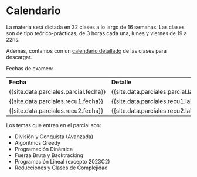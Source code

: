 Calendario
==========

La materia será dictada en 32 clases a lo largo de 16 semanas.
Las clases son de tipo teórico-prácticas, de 3 horas cada una, lunes y viernes de 19 a 22hs. 

Además, contamos con un [calendario detallado]({{site.data.cuatrimestre.calendario_detallado}}) de las clases para descargar.

Fechas de examen:

<table class="table table-striped">
  <tbody>
    <tr>
      <td><strong>Fecha</strong></td>
      <td><strong>Detalle</strong></td>
    </tr>
    <tr>
      <td>{{site.data.parciales.parcial.fecha}}</td>
      <td>{{site.data.parciales.parcial.label}}</td>
    </tr>
    <tr>
      <td>{{site.data.parciales.recu1.fecha}}</td>
      <td>{{site.data.parciales.recu1.label}}</td>
    </tr>
    <tr>
      <td>{{site.data.parciales.recu2.fecha}}</td>
      <td>{{site.data.parciales.recu2.label}}</td>
    </tr>
  </tbody>
</table>

Los temas que entran en el parcial son: 
* División y Conquista (Avanzada)
* Algoritmos Greedy
* Programación Dinámica
* Fuerza Bruta y Backtracking
* Programación Lineal (excepto 2023C2)
* Reducciones y Clases de Complejidad
